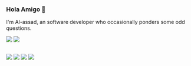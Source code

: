 ### Hola Amigo 🤣   

I'm Al-assad, an software developer who occasionally ponders some odd questions.  
 
<div>
  <img src="https://github-readme-stats.vercel.app/api?username=al-assad&show_icons=true" align="top"/>
  <img src="https://github-readme-stats.vercel.app/api/top-langs/?username=al-assad&hide=css,html&langs_count=8&layout=compact" align="top"/>
</div>
<br/>

<!--
<div>
  <img src="https://github4life.herokuapp.com/al-assad.gif?z=6" align="middle" />
</div>
-->

<a href="https://twitter.com/Alassad_dev"><img src="https://img.shields.io/badge/Twitter-@Alassad__dev-blue?style=flat&logo=twitter" /></a>
<a href="https://t.me/alassad_dev"><img src="https://img.shields.io/badge/Telegram-@alassad__dev-orange?style=flat&logo=telegram" /></a>
<a href="https://yulinying.notion.site"><img src="https://img.shields.io/badge/Notion-Al--assad's_Blog-red?style=flat&logo=notion" /></a>
<a href="https://yulinying.notion.site/Notes-0dbfb98e35034fd5ba4a21cea8006145"><img src="https://img.shields.io/badge/Notion-Al--assad's_Note-yellow?style=flat&logo=notion" /></a>
